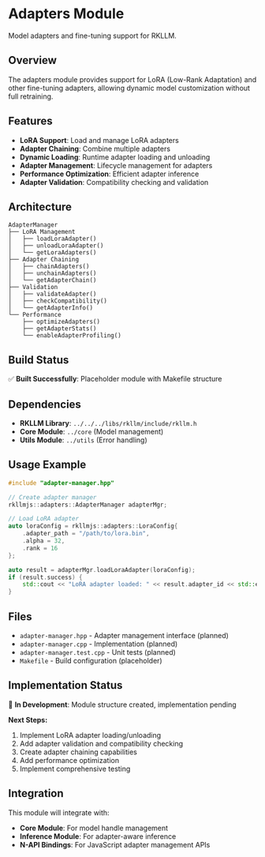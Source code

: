 # Adapters Module

Model adapters and fine-tuning support for RKLLM.

## Overview

The adapters module provides support for LoRA (Low-Rank Adaptation) and other fine-tuning adapters, allowing dynamic model customization without full retraining.

## Features

- **LoRA Support**: Load and manage LoRA adapters
- **Adapter Chaining**: Combine multiple adapters
- **Dynamic Loading**: Runtime adapter loading and unloading
- **Adapter Management**: Lifecycle management for adapters
- **Performance Optimization**: Efficient adapter inference
- **Adapter Validation**: Compatibility checking and validation

## Architecture

```
AdapterManager
├── LoRA Management
│   ├── loadLoraAdapter()
│   ├── unloadLoraAdapter()
│   └── getLoraAdapters()
├── Adapter Chaining
│   ├── chainAdapters()
│   ├── unchainAdapters()
│   └── getAdapterChain()
├── Validation
│   ├── validateAdapter()
│   ├── checkCompatibility()
│   └── getAdapterInfo()
└── Performance
    ├── optimizeAdapters()
    ├── getAdapterStats()
    └── enableAdapterProfiling()
```

## Build Status

✅ **Built Successfully**: Placeholder module with Makefile structure

## Dependencies

- **RKLLM Library**: `../../../libs/rkllm/include/rkllm.h`
- **Core Module**: `../core` (Model management)
- **Utils Module**: `../utils` (Error handling)

## Usage Example

```cpp
#include "adapter-manager.hpp"

// Create adapter manager
rkllmjs::adapters::AdapterManager adapterMgr;

// Load LoRA adapter
auto loraConfig = rkllmjs::adapters::LoraConfig{
    .adapter_path = "/path/to/lora.bin",
    .alpha = 32,
    .rank = 16
};

auto result = adapterMgr.loadLoraAdapter(loraConfig);
if (result.success) {
    std::cout << "LoRA adapter loaded: " << result.adapter_id << std::endl;
}
```

## Files

- `adapter-manager.hpp` - Adapter management interface (planned)
- `adapter-manager.cpp` - Implementation (planned)
- `adapter-manager.test.cpp` - Unit tests (planned)
- `Makefile` - Build configuration (placeholder)

## Implementation Status

🚧 **In Development**: Module structure created, implementation pending

**Next Steps:**
1. Implement LoRA adapter loading/unloading
2. Add adapter validation and compatibility checking
3. Create adapter chaining capabilities
4. Add performance optimization
5. Implement comprehensive testing

## Integration

This module will integrate with:
- **Core Module**: For model handle management
- **Inference Module**: For adapter-aware inference
- **N-API Bindings**: For JavaScript adapter management APIs
